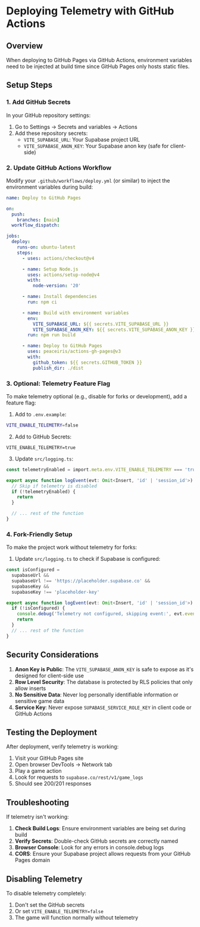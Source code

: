 # Deploying Telemetry with GitHub Actions

## Overview

When deploying to GitHub Pages via GitHub Actions, environment variables need to be injected at build time since GitHub Pages only hosts static files.

## Setup Steps

### 1. Add GitHub Secrets

In your GitHub repository settings:

1. Go to Settings → Secrets and variables → Actions
2. Add these repository secrets:
   - `VITE_SUPABASE_URL`: Your Supabase project URL
   - `VITE_SUPABASE_ANON_KEY`: Your Supabase anon key (safe for client-side)

### 2. Update GitHub Actions Workflow

Modify your `.github/workflows/deploy.yml` (or similar) to inject the environment variables during build:

```yaml
name: Deploy to GitHub Pages

on:
  push:
    branches: [main]
  workflow_dispatch:

jobs:
  deploy:
    runs-on: ubuntu-latest
    steps:
      - uses: actions/checkout@v4

      - name: Setup Node.js
        uses: actions/setup-node@v4
        with:
          node-version: '20'

      - name: Install dependencies
        run: npm ci

      - name: Build with environment variables
        env:
          VITE_SUPABASE_URL: ${{ secrets.VITE_SUPABASE_URL }}
          VITE_SUPABASE_ANON_KEY: ${{ secrets.VITE_SUPABASE_ANON_KEY }}
        run: npm run build

      - name: Deploy to GitHub Pages
        uses: peaceiris/actions-gh-pages@v3
        with:
          github_token: ${{ secrets.GITHUB_TOKEN }}
          publish_dir: ./dist
```

### 3. Optional: Telemetry Feature Flag

To make telemetry optional (e.g., disable for forks or development), add a feature flag:

1. Add to `.env.example`:

```bash
VITE_ENABLE_TELEMETRY=false
```

2. Add to GitHub Secrets:

```
VITE_ENABLE_TELEMETRY=true
```

3. Update `src/logging.ts`:

```typescript
const telemetryEnabled = import.meta.env.VITE_ENABLE_TELEMETRY === 'true'

export async function logEvent(evt: Omit<Insert, 'id' | 'session_id'>) {
  // Skip if telemetry is disabled
  if (!telemetryEnabled) {
    return
  }

  // ... rest of the function
}
```

### 4. Fork-Friendly Setup

To make the project work without telemetry for forks:

1. Update `src/logging.ts` to check if Supabase is configured:

```typescript
const isConfigured =
  supabaseUrl &&
  supabaseUrl !== 'https://placeholder.supabase.co' &&
  supabaseKey &&
  supabaseKey !== 'placeholder-key'

export async function logEvent(evt: Omit<Insert, 'id' | 'session_id'>) {
  if (!isConfigured) {
    console.debug('Telemetry not configured, skipping event:', evt.event_type)
    return
  }
  // ... rest of the function
}
```

## Security Considerations

1. **Anon Key is Public**: The `VITE_SUPABASE_ANON_KEY` is safe to expose as it's designed for client-side use
2. **Row Level Security**: The database is protected by RLS policies that only allow inserts
3. **No Sensitive Data**: Never log personally identifiable information or sensitive game data
4. **Service Key**: Never expose `SUPABASE_SERVICE_ROLE_KEY` in client code or GitHub Actions

## Testing the Deployment

After deployment, verify telemetry is working:

1. Visit your GitHub Pages site
2. Open browser DevTools → Network tab
3. Play a game action
4. Look for requests to `supabase.co/rest/v1/game_logs`
5. Should see 200/201 responses

## Troubleshooting

If telemetry isn't working:

1. **Check Build Logs**: Ensure environment variables are being set during build
2. **Verify Secrets**: Double-check GitHub secrets are correctly named
3. **Browser Console**: Look for any errors in console.debug logs
4. **CORS**: Ensure your Supabase project allows requests from your GitHub Pages domain

## Disabling Telemetry

To disable telemetry completely:

1. Don't set the GitHub secrets
2. Or set `VITE_ENABLE_TELEMETRY=false`
3. The game will function normally without telemetry
